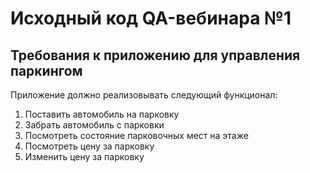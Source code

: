# Исходный код QA-вебинара №1

## Требования к приложению для управления паркингом
Приложение должно реализовывать следующий функционал:
1. Поставить автомобиль на парковку
2. Забрать автомобиль с парковки
3. Посмотреть состояние парковочных мест на этаже
4. Посмотреть цену за парковку
5. Изменить цену за парковку
